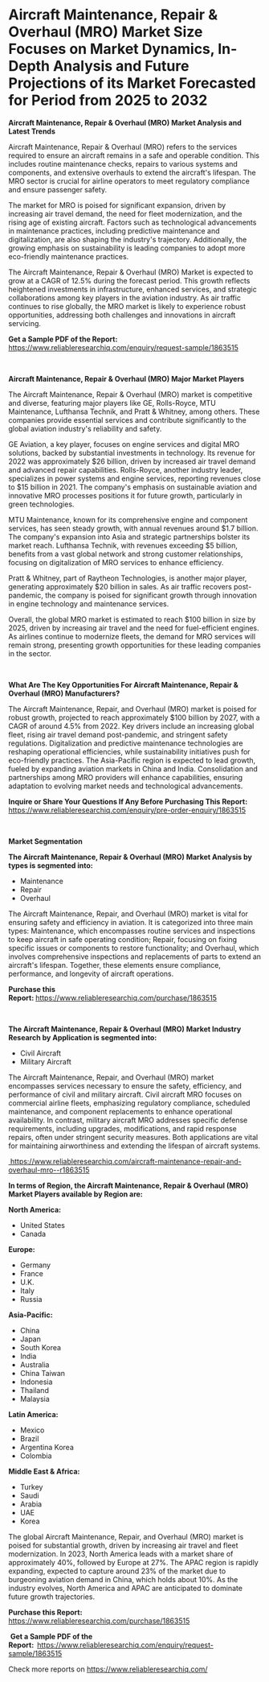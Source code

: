 <p><h1>Aircraft Maintenance, Repair & Overhaul (MRO) Market Size Focuses on Market Dynamics, In-Depth Analysis and Future Projections of its Market Forecasted for Period from 2025 to 2032</h1></p><p><strong>Aircraft Maintenance, Repair & Overhaul (MRO) Market Analysis and Latest Trends</strong></p>
<p><p>Aircraft Maintenance, Repair & Overhaul (MRO) refers to the services required to ensure an aircraft remains in a safe and operable condition. This includes routine maintenance checks, repairs to various systems and components, and extensive overhauls to extend the aircraft's lifespan. The MRO sector is crucial for airline operators to meet regulatory compliance and ensure passenger safety.</p><p>The market for MRO is poised for significant expansion, driven by increasing air travel demand, the need for fleet modernization, and the rising age of existing aircraft. Factors such as technological advancements in maintenance practices, including predictive maintenance and digitalization, are also shaping the industry's trajectory. Additionally, the growing emphasis on sustainability is leading companies to adopt more eco-friendly maintenance practices.</p><p>The Aircraft Maintenance, Repair & Overhaul (MRO) Market is expected to grow at a CAGR of 12.5% during the forecast period. This growth reflects heightened investments in infrastructure, enhanced services, and strategic collaborations among key players in the aviation industry. As air traffic continues to rise globally, the MRO market is likely to experience robust opportunities, addressing both challenges and innovations in aircraft servicing.</p></p>
<p><strong>Get a Sample PDF of the Report:&nbsp;</strong> <a href="https://www.reliableresearchiq.com/enquiry/request-sample/1863515?utm_campaign=103&utm_medium=2&utm_source=Github&utm_content=ia&utm_term=10012025&utm_id=aircraft-maintenance-repair-overhaul-mro">https://www.reliableresearchiq.com/enquiry/request-sample/1863515</a></p>
<p>&nbsp;</p>
<p><strong>Aircraft Maintenance, Repair & Overhaul (MRO) Major Market Players</strong></p>
<p><p>The Aircraft Maintenance, Repair & Overhaul (MRO) market is competitive and diverse, featuring major players like GE, Rolls-Royce, MTU Maintenance, Lufthansa Technik, and Pratt & Whitney, among others. These companies provide essential services and contribute significantly to the global aviation industry's reliability and safety.</p><p>GE Aviation, a key player, focuses on engine services and digital MRO solutions, backed by substantial investments in technology. Its revenue for 2022 was approximately $26 billion, driven by increased air travel demand and advanced repair capabilities. Rolls-Royce, another industry leader, specializes in power systems and engine services, reporting revenues close to $15 billion in 2021. The company's emphasis on sustainable aviation and innovative MRO processes positions it for future growth, particularly in green technologies.</p><p>MTU Maintenance, known for its comprehensive engine and component services, has seen steady growth, with annual revenues around $1.7 billion. The company's expansion into Asia and strategic partnerships bolster its market reach. Lufthansa Technik, with revenues exceeding $5 billion, benefits from a vast global network and strong customer relationships, focusing on digitalization of MRO services to enhance efficiency.</p><p>Pratt & Whitney, part of Raytheon Technologies, is another major player, generating approximately $20 billion in sales. As air traffic recovers post-pandemic, the company is poised for significant growth through innovation in engine technology and maintenance services.</p><p>Overall, the global MRO market is estimated to reach $100 billion in size by 2025, driven by increasing air travel and the need for fuel-efficient engines. As airlines continue to modernize fleets, the demand for MRO services will remain strong, presenting growth opportunities for these leading companies in the sector.</p></p>
<p>&nbsp;</p>
<p><strong>What Are The Key Opportunities For Aircraft Maintenance, Repair & Overhaul (MRO) Manufacturers?</strong></p>
<p><p>The Aircraft Maintenance, Repair, and Overhaul (MRO) market is poised for robust growth, projected to reach approximately $100 billion by 2027, with a CAGR of around 4.5% from 2022. Key drivers include an increasing global fleet, rising air travel demand post-pandemic, and stringent safety regulations. Digitalization and predictive maintenance technologies are reshaping operational efficiencies, while sustainability initiatives push for eco-friendly practices. The Asia-Pacific region is expected to lead growth, fueled by expanding aviation markets in China and India. Consolidation and partnerships among MRO providers will enhance capabilities, ensuring adaptation to evolving market needs and technological advancements.</p></p>
<p><strong>Inquire or Share Your Questions If Any Before Purchasing This Report:</strong> <a href="https://www.reliableresearchiq.com/enquiry/pre-order-enquiry/1863515?utm_campaign=103&utm_medium=2&utm_source=Github&utm_content=ia&utm_term=10012025&utm_id=aircraft-maintenance-repair-overhaul-mro">https://www.reliableresearchiq.com/enquiry/pre-order-enquiry/1863515</a></p>
<p>&nbsp;</p>
<p><strong>Market Segmentation</strong></p>
<p><strong>The Aircraft Maintenance, Repair & Overhaul (MRO) Market Analysis by types is segmented into:</strong></p>
<p><ul><li>Maintenance</li><li>Repair</li><li>Overhaul</li></ul></p>
<p><p>The Aircraft Maintenance, Repair, and Overhaul (MRO) market is vital for ensuring safety and efficiency in aviation. It is categorized into three main types: Maintenance, which encompasses routine services and inspections to keep aircraft in safe operating condition; Repair, focusing on fixing specific issues or components to restore functionality; and Overhaul, which involves comprehensive inspections and replacements of parts to extend an aircraft's lifespan. Together, these elements ensure compliance, performance, and longevity of aircraft operations.</p></p>
<p><strong>Purchase this Report:&nbsp;</strong><a href="https://www.reliableresearchiq.com/purchase/1863515?utm_campaign=103&utm_medium=2&utm_source=Github&utm_content=ia&utm_term=10012025&utm_id=aircraft-maintenance-repair-overhaul-mro">https://www.reliableresearchiq.com/purchase/1863515</a></p>
<p>&nbsp;</p>
<p><strong>The Aircraft Maintenance, Repair & Overhaul (MRO) Market Industry Research by Application is segmented into:</strong></p>
<p><ul><li>Civil Aircraft</li><li>Military Aircraft</li></ul></p>
<p><p>The Aircraft Maintenance, Repair, and Overhaul (MRO) market encompasses services necessary to ensure the safety, efficiency, and performance of civil and military aircraft. Civil aircraft MRO focuses on commercial airline fleets, emphasizing regulatory compliance, scheduled maintenance, and component replacements to enhance operational availability. In contrast, military aircraft MRO addresses specific defense requirements, including upgrades, modifications, and rapid response repairs, often under stringent security measures. Both applications are vital for maintaining airworthiness and extending the lifespan of aircraft systems.</p></p>
<p><a href="https://www.reliableresearchiq.com/aircraft-maintenance-repair-and-overhaul-mro--r1863515?utm_campaign=103&utm_medium=2&utm_source=Github&utm_content=ia&utm_term=10012025&utm_id=aircraft-maintenance-repair-overhaul-mro">&nbsp;https://www.reliableresearchiq.com/aircraft-maintenance-repair-and-overhaul-mro--r1863515</a></p>
<p><strong>In terms of Region, the Aircraft Maintenance, Repair & Overhaul (MRO) Market Players available by Region are:</strong></p>
<p>
    <p> <strong> North America: </strong>
        <ul>
            <li>United States</li>
            <li>Canada</li>
        </ul>
        </p> 
    <p> <strong> Europe: </strong>
        <ul>
            <li>Germany</li>
            <li>France</li>
            <li>U.K.</li>
            <li>Italy</li>
            <li>Russia</li>
        </ul>
        </p> 
    <p> <strong> Asia-Pacific: </strong>
        <ul>
            <li>China</li>
            <li>Japan</li>
            <li>South Korea</li>
            <li>India</li>
            <li>Australia</li>
            <li>China Taiwan</li>
            <li>Indonesia</li>
            <li>Thailand</li>
            <li>Malaysia</li>
        </ul>
        </p> 
    <p> <strong> Latin America: </strong>
        <ul>
            <li>Mexico</li>
            <li>Brazil</li>
            <li>Argentina Korea</li>
            <li>Colombia</li>
        </ul>
        </p> 
    <p> <strong> Middle East & Africa: </strong>
        <ul>
            <li>Turkey</li>
            <li>Saudi</li>
            <li>Arabia</li>
            <li>UAE</li>
            <li>Korea</li>
        </ul>
    </p>
    </p>
<p><p>The global Aircraft Maintenance, Repair, and Overhaul (MRO) market is poised for substantial growth, driven by increasing air travel and fleet modernization. In 2023, North America leads with a market share of approximately 40%, followed by Europe at 27%. The APAC region is rapidly expanding, expected to capture around 23% of the market due to burgeoning aviation demand in China, which holds about 10%. As the industry evolves, North America and APAC are anticipated to dominate future growth trajectories.</p></p>
<p><strong>Purchase this Report: </strong><a href="https://www.reliableresearchiq.com/purchase/1863515?utm_campaign=103&utm_medium=2&utm_source=Github&utm_content=ia&utm_term=10012025&utm_id=aircraft-maintenance-repair-overhaul-mro">https://www.reliableresearchiq.com/purchase/1863515</a></p>
<p>&nbsp;<strong>Get a Sample PDF of the Report:&nbsp;&nbsp;</strong><a href="https://www.reliableresearchiq.com/enquiry/request-sample/1863515?utm_campaign=103&utm_medium=2&utm_source=Github&utm_content=ia&utm_term=10012025&utm_id=aircraft-maintenance-repair-overhaul-mro">https://www.reliableresearchiq.com/enquiry/request-sample/1863515</a></p>
<p><strong></strong></p>
<p>Check more reports on <a href="https://www.reliableresearchiq.com/?utm_campaign=103&utm_medium=2&utm_source=Github&utm_content=ia&utm_term=10012025&utm_id=aircraft-maintenance-repair-overhaul-mro">https://www.reliableresearchiq.com/</a></p>